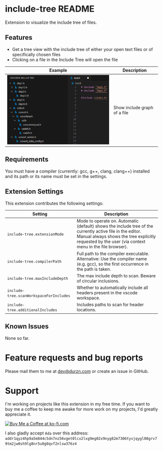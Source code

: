 # include-tree README

Extension to visualize the include tree of files.

## Features

- Get a tree view with the include tree of either your open text files or of specifically chosen files
- Clicking on a file in the Include Tree will open the file

| Example                    | Description                               |
| -------------------------- | ----------------------------------------- |
|![](assets/example.png)     | Show include graph of a file              |

## Requirements

You must have a compiler (currently: gcc, g++, clang, clang++) installed and its path or its name must be set in the settings.

## Extension Settings

This extension contributes the following settings:

| Setting                                               | Description                                                                                                                                                                                                      |
| ----------------------------------------------------- | ---------------------------------------------------------------------------------------------------------------------------------------------------------------------------------------------------------------- |
| `include-tree.extensionMode`                          | Mode to operate on. Automatic (default) shows the include tree of the currently active file in the editor. Manual always shows the tree explicitly requested by the user (via context menu in the file browser). |
| `include-tree.compilerPath`                           | Full path to the compiler executable. Alternative: Use the compiler name (e.g. gcc), so the first occurrence in the path is taken.                                                                               |
| `include-tree.maxIncludeDepth`                        | The max include depth to scan. Beware of circular inclusions.                                                                                                                                                    |
| `include-tree.scanWorkspaceForIncludes`               | Whether to automatically include all headers present in the vscode workspace.                                                                                                                                    |
| `include-tree.additionalIncludes`                     | Includes paths to scan for header locations.                                                                                                                                                                     |

## Known Issues

None so far.

# Feature requests and bug reports
Please mail them to me at dev@durzn.com or create an issue in GitHub.

# Support
I'm working on projects like this extension in my free time. 
If you want to buy me a coffee to keep me awake for more work on my projects, I'd greatly appreciate it.

<a href='https://ko-fi.com/H2H4Q3C6N' target='_blank'><img height='36' style='border:0px;height:36px;' src='https://storage.ko-fi.com/cdn/kofi2.png?v=3' border='0' alt='Buy Me a Coffee at ko-fi.com' /></a>

I also gladly accept ``Ada`` over this address: ``addr1qyz4hp9a5m844c5dn7nz56vget0lcx2lxg9eg02x9nyg82m7306tyvjqygl08grv79tm2jw0sh9lg8nr5u0g0qvf2nlsw376z4``
